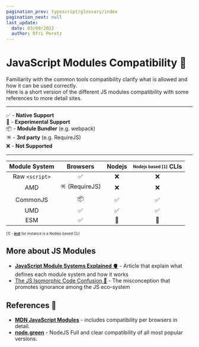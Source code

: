 ```yaml
---
pagination_prev: typescript/glossary/index
pagination_next: null
last_update:
  date: 03/09/2022
  author: Ofri Peretz
---
```


# JavaScript Modules Compatibility 📐

Familiarity with the common tools compatibility clarify what is allowed and how it can be used correctly. <br/>
Here is a short version of the different JS modules compatibility with some references to more detail sites.

---

✅ - **Native Support** <br/>
🧪 - **Experimental Support** <br/>
📦 - **Module Bundler** (e.g. webpack) <br/>
🪅 - **3rd party** (e.g. RequireJS) <br/>
❌ - **Not Supported**

---

| Module System  |    Browsers    | Nodejs | <sub><sup>Nodejs based [1]</sup></sub> CLIs |
| :------------: | :------------: | :----: | :-----------------------------------------: |
| Raw `<script>` |       ✅       |   ❌   |                     ❌                      |
|      AMD       | 🪅 (RequireJS) |   ❌   |                     ❌                      |
|    CommonJS    |       📦       |   ✅   |                     ✅                      |
|      UMD       |       ✅       |   ✅   |                     ✅                      |
|      ESM       |       ✅       |   🧪   |                     🧪                      |

<sub><sup>[1] - <a href="https://jestjs.io/"><b>jest</b></a> for instance is a Nodejs based CLI</sup></sub>

## More about JS Modules

- **[JavaScript Module Systems Explained 🫀][js-module-explained]** - Article that explain what defines each module system and how it works
- [The JS Isomorphic Code Confusion 🔮](./bundlers-and-the-isomorphic-code-confusion.md) - The misconception that promotes ignorance among the JS eco-system

## References 🔗

- **[MDN JavaScript Modules][mdn-js-modules]** - includes compatibility per browsers in detail.
- **[node.green][node-green]** - NodeJS Full and clear compatibility of all most popular versions.

[mdn-js-modules]: https://developer.mozilla.org/en-US/docs/Web/JavaScript/Guide/Modules
[node-green]: https://node.green/
[js-module-explained]: ./javascript-module-systems-explained.md
